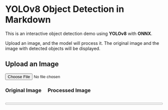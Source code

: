 # YOLOv8 Object Detection in Markdown

This is an interactive object detection demo using **YOLOv8** with **ONNX**.

Upload an image, and the model will process it. The original image and the image with detected objects will be displayed.

## Upload an Image

<input id="uploadInput" type="file"/>
<div style="display: flex; gap: 20px;">
    <div>
        <h3>Original Image</h3>
        <canvas id="originalCanvas"></canvas>
    </div>
    <div>
        <h3>Processed Image</h3>
        <canvas id="processedCanvas"></canvas>
    </div>
</div>

<div style="width: 100%; margin-top: 10px;">
    <progress id="progressBar" value="0" max="100" style="width: 100%;"></progress>
</div>

<script src="https://cdn.jsdelivr.net/npm/onnxruntime-web/dist/ort.min.js"></script>

<script>
    const input = document.getElementById("uploadInput");
    input.addEventListener("change", async (event) => {
        const file = event.target.files[0];
        if (!file) return;

        showOriginalImage(file);
        document.getElementById("progressBar").value = 20;

        const boxes = await detectObjects(file);
        document.getElementById("progressBar").value = 80;

        drawImageAndBoxes(file, boxes);
        document.getElementById("progressBar").value = 100;
    });

    function showOriginalImage(file) {
        const img = new Image();
        img.src = URL.createObjectURL(file);
        img.onload = () => {
            const canvas = document.getElementById("originalCanvas");
            canvas.width = img.width;
            canvas.height = img.height;
            const ctx = canvas.getContext("2d");
            ctx.drawImage(img, 0, 0);
        };
    }

    function drawImageAndBoxes(file, boxes) {
        const img = new Image();
        img.src = URL.createObjectURL(file);
        img.onload = () => {
            const canvas = document.getElementById("processedCanvas");
            canvas.width = img.width;
            canvas.height = img.height;
            const ctx = canvas.getContext("2d");
            ctx.drawImage(img, 0, 0);
            ctx.strokeStyle = "#00FF00";
            ctx.lineWidth = 3;
            ctx.font = "18px serif";

            boxes.forEach(([x1, y1, x2, y2, label]) => {
                ctx.strokeRect(x1, y1, x2 - x1, y2 - y1);
                ctx.fillStyle = "#00ff00";
                const width = ctx.measureText(label).width;
                ctx.fillRect(x1, y1, width + 10, 25);
                ctx.fillStyle = "#000000";
                ctx.fillText(label, x1, y1 + 18);
            });
        };
    }

    async function detectObjects(file) {
        const [input, img_width, img_height] = await prepareInput(file);
        const output = await runModel(input);
        return processOutput(output, img_width, img_height);
    }

    async function prepareInput(file) {
        return new Promise((resolve) => {
            const img = new Image();
            img.src = URL.createObjectURL(file);
            img.onload = () => {
                const [img_width, img_height] = [img.width, img.height];
                const canvas = document.createElement("canvas");
                canvas.width = 640;
                canvas.height = 640;
                const context = canvas.getContext("2d");
                context.drawImage(img, 0, 0, 640, 640);
                const imgData = context.getImageData(0, 0, 640, 640);
                const pixels = imgData.data;

                const red = [], green = [], blue = [];
                for (let i = 0; i < pixels.length; i += 4) {
                    red.push(pixels[i] / 255.0);
                    green.push(pixels[i + 1] / 255.0);
                    blue.push(pixels[i + 2] / 255.0);
                }
                const input = [...red, ...green, ...blue];
                resolve([input, img_width, img_height]);
            };
        });
    }

    async function runModel(input) {
        document.getElementById("progressBar").value = 50;
        const model = await ort.InferenceSession.create("yolov8m.onnx");
        input = new ort.Tensor(Float32Array.from(input), [1, 3, 640, 640]);
        const outputs = await model.run({ images: input });
        return outputs["output0"].data;
    }

    function processOutput(output, img_width, img_height) {
        let boxes = [];
        for (let i = 0; i < 8400; i++) {
            const [class_id, prob] = [...Array(80).keys()]
                .map((col) => [col, output[8400 * (col + 4) + i]])
                .reduce((accum, item) => (item[1] > accum[1] ? item : accum), [0, 0]);

            if (prob < 0.5) continue;
            const label = yolo_classes[class_id];
            const xc = output[i], yc = output[8400 + i];
            const w = output[2 * 8400 + i], h = output[3 * 8400 + i];
            const x1 = (xc - w / 2) / 640 * img_width;
            const y1 = (yc - h / 2) / 640 * img_height;
            const x2 = (xc + w / 2) / 640 * img_width;
            const y2 = (yc + h / 2) / 640 * img_height;
            boxes.push([x1, y1, x2, y2, label, prob]);
        }

        boxes = boxes.sort((a, b) => b[5] - a[5]);
        const result = [];
        while (boxes.length > 0) {
            result.push(boxes[0]);
            boxes = boxes.filter((box) => iou(boxes[0], box) < 0.7);
        }
        return result;
    }

    function iou(box1, box2) {
        return intersection(box1, box2) / union(box1, box2);
    }

    function union(box1, box2) {
        const area1 = (box1[2] - box1[0]) * (box1[3] - box1[1]);
        const area2 = (box2[2] - box2[0]) * (box2[3] - box2[1]);
        return area1 + area2 - intersection(box1, box2);
    }

    function intersection(box1, box2) {
        const x1 = Math.max(box1[0], box2[0]);
        const y1 = Math.max(box1[1], box2[1]);
        const x2 = Math.min(box1[2], box2[2]);
        const y2 = Math.min(box1[3], box2[3]);
        return (x2 - x1) * (y2 - y1);
    }

    const yolo_classes = [
        'person', 'bicycle', 'car', 'motorcycle', 'airplane', 'bus', 'train', 'truck', 'boat',
        'traffic light', 'fire hydrant', 'stop sign', 'parking meter', 'bench', 'bird', 'cat', 'dog',
        'horse', 'sheep', 'cow', 'elephant', 'bear', 'zebra', 'giraffe', 'backpack', 'umbrella',
        'handbag', 'tie', 'suitcase', 'frisbee', 'skis', 'snowboard', 'sports ball', 'kite', 'baseball bat',
        'skateboard', 'surfboard', 'bottle', 'wine glass', 'cup', 'fork', 'knife', 'spoon', 'bowl',
        'banana', 'apple', 'sandwich', 'orange', 'broccoli', 'carrot', 'pizza', 'donut', 'cake'
    ];
</script>
